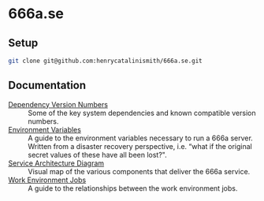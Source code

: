 # 666a.se

## Setup

```bash
git clone git@github.com:henrycatalinismith/666a.se.git
```

## Documentation

<dl>

  <dt>
    <a href="https://github.com/henrycatalinismith/666a.se/blob/main/docs/dependency-version-numbers.md">
      Dependency Version Numbers
    </a>
  </dt>
  <dd>
    Some of the key system dependencies and known compatible version numbers.
  </dd>
  
  <dt>
    <a href="https://github.com/henrycatalinismith/666a.se/blob/main/docs/environment-variables.md">
      Environment Variables
    </a>
  </dt>
  <dd>
    A guide to the environment variables necessary to run a 666a server. Written from a disaster recovery perspective, i.e. “what if the original secret values of these have all been lost?".
  </dd>

  <dt>
    <a href="https://github.com/henrycatalinismith/666a.se/blob/main/docs/service-architecture-diagram.md">
      Service Architecture Diagram
    </a>
  </dt>
  <dd>
    Visual map of the various components that deliver the 666a service.
  </dd>

  <dt>
    <a href="https://github.com/henrycatalinismith/666a.se/blob/main/docs/work-environment-jobs.md">
      Work Environment Jobs
    </a>
  </dt>
  <dd>
    A guide to the relationships between the work environment jobs.
  </dd>

</dl>

